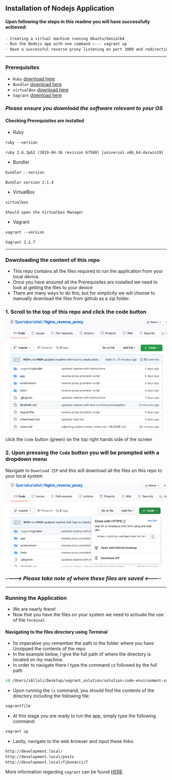 ## Installation of Nodejs Application
#### Upon following the steps in this readme you will have successfully achieved:
```bash
- Creating a virtual machine running Ubuntu/Xenial64
- Run the Nodejs app with one command <--- vagrant up
- Have a successful reverse proxy listening on port 3000 and redirecting requests to port 80
```
---

### Prerequisites
- `Ruby` [download here](https://www.ruby-lang.org/en/downloads/)
- `Bundler` [download here](https://bundler.io/)
- `virtualBox` [download here](https://www.virtualbox.org/wiki/Downloads)
- `Vagrant` [download here](https://www.vagrantup.com/downloads)

### ***Please ensure you download the software relevant to your OS***

#### Checking Prerequisites are installed

- Ruby

`ruby --version`

`ruby 2.6.3p62 (2019-04-16 revision 67580) [universal.x86_64-darwin19]`

- Bundler

`bundler --version`

`Bundler version 2.1.4`

- VirtualBox

`virtualbox`

`Should open the Virtualbox Manager`

- Vagrant

`vagrant --version`

`Vagrant 2.2.7`

---

### Downloading the content of this repo
- This repo contains all the files required to run the application from your local device.
- Once you have ensured all the Prerequisites are installed we need to look at getting the files to your device
- There are many ways to do this, but for simplicity we will choose to manually download the files from github as a zip folder.


### 1. Scroll to the top of this repo and click the code button

![Top of repo](imagesmd/allfiles.jpeg)

click the `Code` button (green) on the top right hands side of the screen


### 2. Upon pressing the `Code` button you will be prompted with a dropdown menu
   Navigate to `Download ZIP` and this will download all the files on this repo to your local system

![Code button](imagesmd/codebutton.jpeg)



### ***----> Please take note of where these files are saved <----***

---

### Running the Application
- We are nearly there!
- Now that you have the files on your system we need to activate the use of the `Terminal`

#### Navigating to the files directory using Terminal
- Its imperative you remember the path to the folder where you have Unzipped the contents of the repo
- In the example below, I give the full path of where the directory is located on my machine.
- In order to navigate there I type the command `cd` followed by the full path
```bash
cd /Users/iAllali/Desktop/vagrant_solution/solution-code-environment-vars
```
- Upon running the `ls` command, you should find the contents of the directory including the following file:
```bash
vagrantfile
```
- At this stage you are ready to run the app, simply type the following command:
```bash
vagrant up
```
- Lastly, navigate to the web browser and input these links:
```bash
http://development.local/
http://development.local/posts
http://development.local/fibonacci/7
```
More information regarding `vagrant` can be found [HERE](https://github.com/Spartabariallali/Spartarepo/tree/master/vagrant_notes)
